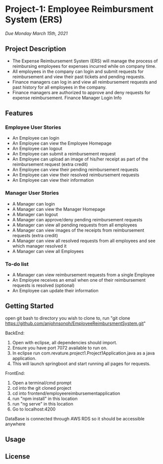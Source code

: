 # Project-1: Employee Reimbursment System (ERS)
*Due Monday March 15th, 2021*

## Project Description
* The Expense Reimbursement System (ERS) will manage the process of reimbursing employees for expenses incurred while on company time. 
* All employees in the company can login and submit requests for reimbursement and view their past tickets and pending requests. 
* Finance managers can log in and view all reimbursement requests and past history for all employees in the company. 
* Finance managers are authorized to approve and deny requests for expense reimbursement.
Finance Manager Login Info

## Features
### Employee User Stories 
- An Employee can login
- An Employee can view the Employee Homepage
- An Employee can logout
- An Employee can submit a reimbursement request
- An Employee can upload an image of his/her receipt as part of the reimbursement request (extra credit)
- An Employee can view their pending reimbursement requests
- An Employee can view their resolved reimbursement requests
- An Employee can view their information


### Manager User Stories
- A Manager can login
- A Manager can view the Manager Homepage
- A Manager can logout
- A Manager can approve/deny pending reimbursement requests
- A Manager can view all pending requests from all employees
- A Manager can view images of the receipts from reimbursement requests (extra credit)
- A Manager can view all resolved requests from all employees and see which manager resolved it
- A Manager can view all Employees


### To-do list
- A Manager can view reimbursement requests from a single Employee 
- An Employee receives an email when one of their reimbursement requests is resolved (optional)
- An Employee can update their information


## Getting Started
open git bash to directory you wish to clone to, run "git clone https://github.com/anjohnsonoh/EmployeeReimbursmentSystem.git"

BackEnd: 
1. Open with eclipse, all dependencies should import. 
2. Ensure you have port 7072 available to run on.
3. In eclipse run com.revature.project1.Project1Application.java as a java application.
4. This will launch springboot and start running all pages for requests.

FrontEnd: 
1. Open a terminal/cmd prompt
2. cd into the git cloned project
3. cd into frontend/employeereimbursementapplication
4. run "npm install" in this location
5. run "ng serve" in this location
6. Go to localhost:4200

DataBase is connected through AWS RDS so it should be accessible anywhere

## Usage

## License

